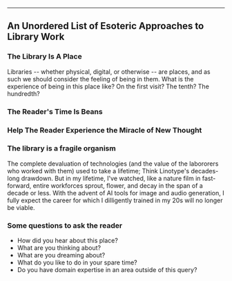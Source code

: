 


--- 






## An Unordered List of Esoteric Approaches to Library Work

### The Library Is A Place
Libraries -- whether physical, digital, or otherwise -- are places, and as such we should consider the feeling of being in them. What is the experience of being in this place like? On the first visit? The tenth? The hundredth? 

### The Reader's Time Is Beans

### Help The Reader Experience the Miracle of New Thought


### The library is a fragile organism

The complete devaluation of technologies (and the value of the labororers who worked with them) used to take a lifetime; Think Linotype's decades-long drawdown. But in my lifetime, I've watched, like a nature film in fast-forward, entire workforces sprout, flower, and decay in the span of a decade or less. With the advent of AI tools for image and audio generation, I fully expect the career for which I dilligently trained in my 20s will no longer be viable. 


### Some questions to ask the reader

- How did you hear about this place?
- What are you thinking about?
- What are you dreaming about?
- What do you like to do in your spare time?
- Do you have domain expertise in an area outside of this query?



